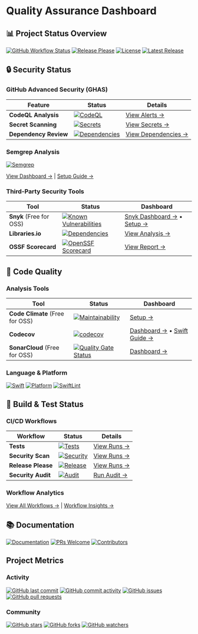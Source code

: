 # Quality Assurance Dashboard

## 📊 Project Status Overview

[![GitHub Workflow Status](https://img.shields.io/github/actions/workflow/status/lekman/magsafe-buskill/security.yml?branch=main&label=Security%20Scan)](https://github.com/lekman/magsafe-buskill/actions/workflows/security.yml)
[![Release Please](https://img.shields.io/github/actions/workflow/status/lekman/magsafe-buskill/release-please.yml?branch=main&label=Release)](https://github.com/lekman/magsafe-buskill/actions/workflows/release-please.yml)
[![License](https://img.shields.io/github/license/lekman/magsafe-buskill)](https://github.com/lekman/magsafe-buskill/blob/main/LICENSE)
[![Latest Release](https://img.shields.io/github/v/release/lekman/magsafe-buskill?include_prereleases)](https://github.com/lekman/magsafe-buskill/releases)

## 🔒 Security Status

### GitHub Advanced Security (GHAS)

| Feature               | Status                                                                                                                                                                                | Details                                                                               |
| --------------------- | ------------------------------------------------------------------------------------------------------------------------------------------------------------------------------------- | ------------------------------------------------------------------------------------- |
| **CodeQL Analysis**   | [![CodeQL](https://img.shields.io/github/actions/workflow/status/lekman/magsafe-buskill/security.yml?label=CodeQL)](https://github.com/lekman/magsafe-buskill/security/code-scanning) | [View Alerts →](https://github.com/lekman/magsafe-buskill/security/code-scanning)     |
| **Secret Scanning**   | [![Secrets](https://img.shields.io/badge/Secret%20Scanning-Enabled-green)](https://github.com/lekman/magsafe-buskill/security/secret-scanning)                                        | [View Secrets →](https://github.com/lekman/magsafe-buskill/security/secret-scanning)  |
| **Dependency Review** | [![Dependencies](https://img.shields.io/badge/Dependency%20Review-Active-green)](https://github.com/lekman/magsafe-buskill/network/dependencies)                                      | [View Dependencies →](https://github.com/lekman/magsafe-buskill/network/dependencies) |

### Semgrep Analysis

[![Semgrep](https://img.shields.io/badge/Semgrep-Enabled-green)](https://semgrep.dev)

[View Dashboard →](https://semgrep.dev/orgs/-/projects) | [Setup Guide →](./semgrep.md)

### Third-Party Security Tools

| Tool                    | Status                                                                                                                                                                                     | Dashboard                                                                                      |
| ----------------------- | ------------------------------------------------------------------------------------------------------------------------------------------------------------------------------------------ | ---------------------------------------------------------------------------------------------- |
| **Snyk** (Free for OSS) | [![Known Vulnerabilities](https://snyk.io/test/github/lekman/magsafe-buskill/badge.svg)](https://snyk.io/test/github/lekman/magsafe-buskill)                                               | [Snyk Dashboard →](https://app.snyk.io/org/lekman) • [Setup →](./security/snyk-integration.md) |
| **Libraries.io**        | [![Dependencies](https://img.shields.io/librariesio/github/lekman/magsafe-buskill)](https://libraries.io/github/lekman/magsafe-buskill)                                                    | [View Analysis →](https://libraries.io/github/lekman/magsafe-buskill)                          |
| **OSSF Scorecard**      | [![OpenSSF Scorecard](https://api.securityscorecards.dev/projects/github.com/lekman/magsafe-buskill/badge)](https://api.securityscorecards.dev/projects/github.com/lekman/magsafe-buskill) | [View Report →](https://deps.dev/project/github/lekman%2Fmagsafe-buskill)                      |

## 🎨 Code Quality

### Analysis Tools

| Tool                            | Status                                                                                                                                                                                         | Dashboard                                                                                         |
| ------------------------------- | ---------------------------------------------------------------------------------------------------------------------------------------------------------------------------------------------- | ------------------------------------------------------------------------------------------------- |
| **Code Climate** (Free for OSS) | [![Maintainability](https://img.shields.io/badge/Maintainability-Setup%20Required-yellow)](https://codeclimate.com)                                                                            | [Setup →](https://codeclimate.com/github/lekman/magsafe-buskill)                                  |
| **Codecov**                     | [![codecov](https://codecov.io/gh/lekman/magsafe-buskill/graph/badge.svg?token=AshUsxKtAI)](https://codecov.io/gh/lekman/magsafe-buskill)                                                      | [Dashboard →](https://codecov.io/gh/lekman/magsafe-buskill) • [Swift Guide →](./codecov-swift.md) |
| **SonarCloud** (Free for OSS)   | [![Quality Gate Status](https://sonarcloud.io/api/project_badges/measure?project=lekman_magsafe-buskill&metric=alert_status)](https://sonarcloud.io/summary/overall?id=lekman_magsafe-buskill) | [Dashboard →](https://sonarcloud.io/summary/overall?id=lekman_magsafe-buskill&branch=main)        |

### Language & Platform

[![Swift](https://img.shields.io/badge/Swift-5.9-orange.svg)](https://swift.org)
[![Platform](https://img.shields.io/badge/Platform-macOS%2011.0%2B-blue.svg)](https://developer.apple.com/macos/)
[![SwiftLint](https://img.shields.io/badge/SwiftLint-Enabled-green)](https://github.com/realm/SwiftLint)

## 🔨 Build & Test Status

### CI/CD Workflows

| Workflow           | Status                                                                                                                                                                                                                  | Details                                                                                       |
| ------------------ | ----------------------------------------------------------------------------------------------------------------------------------------------------------------------------------------------------------------------- | --------------------------------------------------------------------------------------------- |
| **Tests**          | [![Tests](https://img.shields.io/github/actions/workflow/status/lekman/magsafe-buskill/test.yml?branch=main&label=Tests)](https://github.com/lekman/magsafe-buskill/actions/workflows/test.yml)                         | [View Runs →](https://github.com/lekman/magsafe-buskill/actions/workflows/test.yml)           |
| **Security Scan**  | [![Security](https://img.shields.io/github/actions/workflow/status/lekman/magsafe-buskill/security.yml?branch=main&label=Security)](https://github.com/lekman/magsafe-buskill/actions/workflows/security.yml)           | [View Runs →](https://github.com/lekman/magsafe-buskill/actions/workflows/security.yml)       |
| **Release Please** | [![Release](https://img.shields.io/github/actions/workflow/status/lekman/magsafe-buskill/release-please.yml?branch=main&label=Release)](https://github.com/lekman/magsafe-buskill/actions/workflows/release-please.yml) | [View Runs →](https://github.com/lekman/magsafe-buskill/actions/workflows/release-please.yml) |
| **Security Audit** | [![Audit](https://img.shields.io/badge/Security%20Audit-Manual-blue)](https://github.com/lekman/magsafe-buskill/actions/workflows/security-audit.yml)                                                                   | [Run Audit →](https://github.com/lekman/magsafe-buskill/actions/workflows/security-audit.yml) |

### Workflow Analytics

[View All Workflows →](https://github.com/lekman/magsafe-buskill/actions) | [Workflow Insights →](https://github.com/lekman/magsafe-buskill/actions/workflows)

## 📚 Documentation

[![Documentation](https://img.shields.io/badge/Docs-Project%20Documentation-blue)](README.md)
[![PRs Welcome](https://img.shields.io/badge/PRs-welcome-brightgreen.svg)](https://github.com/lekman/magsafe-buskill/blob/main/CONTRIBUTORS.md)
[![Contributors](https://img.shields.io/github/contributors/lekman/magsafe-buskill)](https://github.com/lekman/magsafe-buskill/graphs/contributors)

## Project Metrics

### Activity

[![GitHub last commit](https://img.shields.io/github/last-commit/lekman/magsafe-buskill)](https://github.com/lekman/magsafe-buskill/commits/main)
[![GitHub commit activity](https://img.shields.io/github/commit-activity/m/lekman/magsafe-buskill)](https://github.com/lekman/magsafe-buskill/graphs/commit-activity)
[![GitHub issues](https://img.shields.io/github/issues/lekman/magsafe-buskill)](https://github.com/lekman/magsafe-buskill/issues)
[![GitHub pull requests](https://img.shields.io/github/issues-pr/lekman/magsafe-buskill)](https://github.com/lekman/magsafe-buskill/pulls)

### Community

[![GitHub stars](https://img.shields.io/github/stars/lekman/magsafe-buskill?style=social)](https://github.com/lekman/magsafe-buskill/stargazers)
[![GitHub forks](https://img.shields.io/github/forks/lekman/magsafe-buskill?style=social)](https://github.com/lekman/magsafe-buskill/network/members)
[![GitHub watchers](https://img.shields.io/github/watchers/lekman/magsafe-buskill?style=social)](https://github.com/lekman/magsafe-buskill/watchers)

